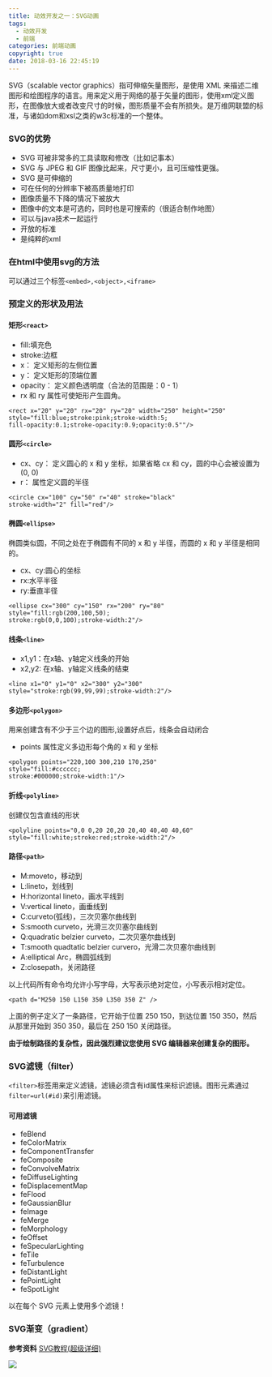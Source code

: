 ```yaml
---
title: 动效开发之一：SVG动画
tags:
  - 动效开发
  - 前端
categories: 前端动画
copyright: true
date: 2018-03-16 22:45:19
---
```

SVG（scalable vector graphics）指可伸缩矢量图形，是使用 XML 来描述二维图形和绘图程序的语言。用来定义用于网络的基于矢量的图形，使用xml定义图形，在图像放大或者改变尺寸的时候，图形质量不会有所损失。是万维网联盟的标准，与诸如dom和xsl之类的w3c标准的一个整体。

<!--more-->

### SVG的优势
* SVG 可被非常多的工具读取和修改（比如记事本）
* SVG 与 JPEG 和 GIF 图像比起来，尺寸更小，且可压缩性更强。
* SVG 是可伸缩的
* 可在任何的分辨率下被高质量地打印
* 图像质量不下降的情况下被放大
* 图像中的文本是可选的，同时也是可搜索的（很适合制作地图）
* 可以与java技术一起运行
* 开放的标准
* 是纯粹的xml

### 在html中使用svg的方法
可以通过三个标签`<embed>,<object>,<iframe>`

### 预定义的形状及用法
#### 矩形`<react>`
* fill:填充色
* stroke:边框
* x： 定义矩形的左侧位置
* y： 定义矩形的顶端位置
* opacity： 定义颜色透明度（合法的范围是：0 - 1）
* rx 和 ry 属性可使矩形产生圆角。

```
<rect x="20" y="20" rx="20" ry="20" width="250" height="250"
style="fill:blue;stroke:pink;stroke-width:5;
fill-opacity:0.1;stroke-opacity:0.9;opacity:0.5""/>
```

#### 圆形`<circle>`
* cx、cy： 定义圆心的 x 和 y 坐标，如果省略 cx 和 cy，圆的中心会被设置为 (0, 0)
* r： 属性定义圆的半径


```
<circle cx="100" cy="50" r="40" stroke="black"
stroke-width="2" fill="red"/>
```

#### 椭圆`<ellipse>`
椭圆类似圆，不同之处在于椭圆有不同的 x 和 y 半径，而圆的 x 和 y 半径是相同的。
* cx、cy:圆心的坐标
* rx:水平半径
* ry:垂直半径

```
<ellipse cx="300" cy="150" rx="200" ry="80"
style="fill:rgb(200,100,50);
stroke:rgb(0,0,100);stroke-width:2"/>
```
#### 线条`<line>`

* x1,y1：在x轴、y轴定义线条的开始
* x2,y2: 在x轴、y轴定义线条的结束

```
<line x1="0" y1="0" x2="300" y2="300"
style="stroke:rgb(99,99,99);stroke-width:2"/>
```

#### 多边形`<polygon>`
用来创建含有不少于三个边的图形,设置好点后，线条会自动闭合
* points 属性定义多边形每个角的 x 和 y 坐标

```
<polygon points="220,100 300,210 170,250"
style="fill:#cccccc;
stroke:#000000;stroke-width:1"/>
```

#### 折线`<polyline>`
创建仅包含直线的形状

```
<polyline points="0,0 0,20 20,20 20,40 40,40 40,60"
style="fill:white;stroke:red;stroke-width:2"/>

```

#### 路径`<path>`

* M:moveto，移动到
* L:lineto，划线到
* H:horizontal lineto，画水平线到
* V:vertical lineto，画垂线到
* C:curveto(弧线)，三次贝塞尔曲线到
* S:smooth curveto，光滑三次贝塞尔曲线到
* Q:quadratic belzier curveto，二次贝塞尔曲线到
* T:smooth quadtatic belzier curvero，光滑二次贝塞尔曲线到
* A:elliptical Arc，椭圆弧线到
* Z:closepath，关闭路径

以上代码所有命令均允许小写字母，大写表示绝对定位，小写表示相对定位。
```
<path d="M250 150 L150 350 L350 350 Z" />
```
上面的例子定义了一条路径，它开始于位置 250 150，到达位置 150 350，然后从那里开始到 350 350，最后在 250 150 关闭路径。

**由于绘制路径的复杂性，因此强烈建议您使用 SVG 编辑器来创建复杂的图形。**


### SVG滤镜（filter）
`<filter>`标签用来定义滤镜，滤镜必须含有id属性来标识滤镜。图形元素通过`filter=url(#id)`来引用滤镜。
#### 可用滤镜
* feBlend
* feColorMatrix
* feComponentTransfer
* feComposite
* feConvolveMatrix
* feDiffuseLighting
* feDisplacementMap
* feFlood
* feGaussianBlur
* feImage
* feMerge
* feMorphology
* feOffset
* feSpecularLighting
* feTile
* feTurbulence
* feDistantLight
* fePointLight
* feSpotLight


以在每个 SVG 元素上使用多个滤镜！

### SVG渐变（gradient）

**参考资料**
[SVG教程(超级详细)](https://segmentfault.com/a/1190000012071386)

![](http://static.zhyjor.com/wexin.png)
